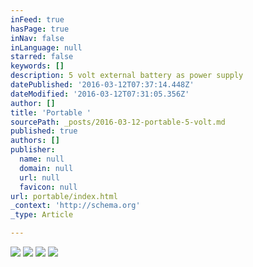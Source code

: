```yaml
---
inFeed: true
hasPage: true
inNav: false
inLanguage: null
starred: false
keywords: []
description: 5 volt external battery as power supply
datePublished: '2016-03-12T07:37:14.448Z'
dateModified: '2016-03-12T07:31:05.356Z'
author: []
title: 'Portable '
sourcePath: _posts/2016-03-12-portable-5-volt.md
published: true
authors: []
publisher:
  name: null
  domain: null
  url: null
  favicon: null
url: portable/index.html
_context: 'http://schema.org'
_type: Article

---
```

![](https://s3-us-west-2.amazonaws.com/the-grid-img/p/d7af36f59d43b5515cb1d7d1fcb96eb2de45d21a.png)
![](https://the-grid-user-content.s3-us-west-2.amazonaws.com/b8768182-d43a-4b14-b77f-383125c939d8.png)
![](https://s3-us-west-2.amazonaws.com/the-grid-img/p/f6ea77ba947bd64a8da6c90d495c1b4f9b9ddb44.png)
![](https://the-grid-user-content.s3-us-west-2.amazonaws.com/a0cd2af2-df20-4e9e-b3a6-4663cfac3a79.png)
